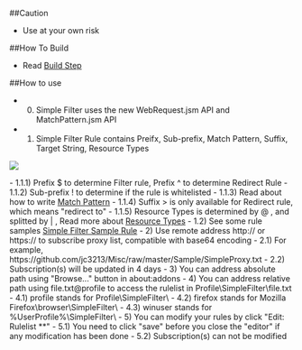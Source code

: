##Caution

- Use at your own risk

##How To Build

- Read <a href="https://github.com/jc3213/Misc/blob/master/Manual/en-US/HowToBuild.md">Build Step</a>

##How to use

- 0) Simple Filter uses the new WebRequest.jsm API and MatchPattern.jsm API
- 1) Simple Filter Rule contains Preifx, Sub-prefix, Match Pattern, Suffix, Target String, Resource Types
<p><img src="http://i65.tinypic.com/34ozdb5.png"></p>
    - 1.1.1) Prefix $ to determine Filter rule, Prefix ^ to determine Redirect Rule
    - 1.1.2) Sub-prefix ! to determine if the rule is whitelisted
    - 1.1.3) Read about how to write <a href="https://developer.mozilla.org/en-US/Add-ons/WebExtensions/Match_patterns">Match Pattern</a>
    - 1.1.4) Suffix > is only available for Redirect rule, which means "redirect to"
    - 1.1.5) Resource Types is determined by @ , and splitted by | , Read more about <a href="https://developer.mozilla.org/en-US/docs/Mozilla/JavaScript_code_modules/WebRequest.jsm#Resource_types">Resource Types</a>
  - 1.2) See some rule samples <a href="https://raw.githubusercontent.com/jc3213/Misc/master/Sample/SimpleProxy.txt">Simple Filter Sample Rule</a>
- 2) Use remote address http:// or https:// to subscribe proxy list, compatible with base64 encoding
  - 2.1) For example, https://github.com/jc3213/Misc/raw/master/Sample/SimpleProxy.txt
  - 2.2) Subscription(s) will be updated in 4 days
- 3) You can address absolute path using "Browse..." button in about:addons
- 4) You can address relative path using file.txt@profile to access the rulelist in Profile\SimpleFilter\file.txt
  - 4.1) profile stands for Profile\SimpleFilter\
  - 4.2) firefox stands for Mozilla Firefox\browser\SimpleFilter\
  - 4.3) winuser stands for %UserProfile%\SimpleFilter\
- 5) You can modify your rules by click "Edit: Rulelist **"
  - 5.1) You need to click "save" before you close the "editor" if any modification has been done
  - 5.2) Subscription(s) can not be modified
